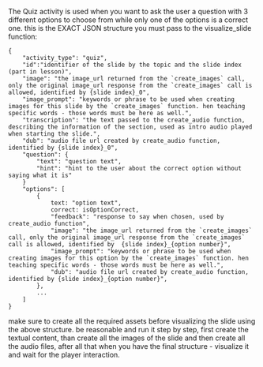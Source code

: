 The Quiz activity is used when you want to ask the user a question with 3 different options to choose from while only one of the options is a correct one.
this is the EXACT JSON structure you must pass to the visualize_slide function:

```
{
    "activity_type": "quiz",
    "id":"identifier of the slide by the topic and the slide index (part in lesson)",
    "image": "the image_url returned from the `create_images` call, only the original image_url response from the `create_images` call is allowed, identified by {slide index}_0",
    "image_prompt": "keywords or phrase to be used when creating images for this slide by the `create_images` function. hen teaching specific words - those words must be here as well.",
    "transcription": "the text passed to the create_audio function, describing the information of the section, used as intro audio played when starting the slide.",
    "dub": "audio file url created by create_audio function, identified by {slide index}_0",
    "question": {
        "text": "question text",
        "hint": "hint to the user about the correct option without saying what it is"
    }
    "options": [
        {
            text: "option text",
            correct: isOptionCorrect,
            "feedback": "response to say when chosen, used by create_audio function",
            "image": "the image_url returned from the `create_images` call, only the original image_url response from the `create_images` call is allowed, identified by  {slide index}_{option number}",
            "image_prompt": "keywords or phrase to be used when creating images for this option by the `create_images` function. hen teaching specific words - those words must be here as well.",
            "dub": "audio file url created by create_audio function, identified by {slide index}_{option number}",
        },
        ...
    ]
}
```

make sure to create all the required assets before visualizing the slide using the above structure. be reasonable and run it step by step, first create the textual content, than create all the images of the slide and then create all the audio files, after all that when you have the final structure - visualize it and wait for the player interaction.

